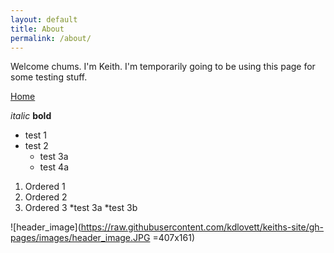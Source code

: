 ```yaml
---
layout: default
title: About
permalink: /about/
---
```

Welcome chums. I'm Keith. I'm temporarily going to be using this page for some testing stuff.

[Home](https://kdlovett.github.io/keiths-site/)

*italic*
**bold**

* test 1
* test 2
  * test 3a
  * test 4a

1. Ordered 1
2. Ordered 2
3. Ordered 3
   *test 3a
   *test 3b

![header_image](https://raw.githubusercontent.com/kdlovett/keiths-site/gh-pages/images/header_image.JPG =407x161)